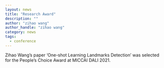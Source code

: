 ```yaml
---
layout: news
title: "Research Award"
description: ""
author: "zihao wang"
author_handle: "zihao wang"
category: news
tags: 
  - conference
---
```

 
Zihao Wang’s paper ‘One-shot Learning Landmarks Detection’ was selected for the People’s Choice Award at MICCAI DALI 2021.